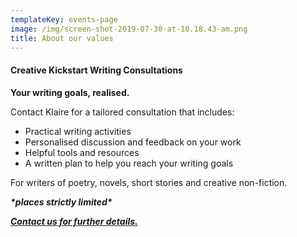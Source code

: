 ```yaml
---
templateKey: events-page
image: /img/screen-shot-2019-07-30-at-10.18.43-am.png
title: About our values
---
```

#### Creative Kickstart Writing Consultations

**Your writing goals, realised.** 

Contact Klaire for a tailored consultation that includes:

* Practical writing activities
* Personalised discussion and feedback on your work
* Helpful tools and resources
* A written plan to help you reach your writing goals

For writers of poetry, novels, short stories and creative non-fiction.

_**\*places strictly limited\***_

__[_Contact us for further details._](klaire@klairejohnston.com)__
